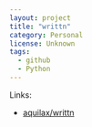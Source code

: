 ```yaml
---
layout: project
title: "writtn"
category: Personal
license: Unknown
tags:
  - github
  - Python
---
```




Links:


* [aquilax/writtn](https://github.com/aquilax/writtn)
